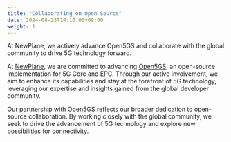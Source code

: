 ```yaml
---
title: "Collaborating on Open Source"
date: 2024-08-23T14:10:00+09:00
weight: 1
---
```


At NewPlane, we actively advance Open5GS and collaborate with the global community to drive 5G technology forward.

At [NewPlane](https://newplane.io), we are committed to advancing [Open5GS](https://open5gs.org), an open-source implementation for 5G Core and EPC. Through our active involvement, we aim to enhance its capabilities and stay at the forefront of 5G technology, leveraging our expertise and insights gained from the global developer community.

Our partnership with Open5GS reflects our broader dedication to open-source collaboration. By working closely with the global community, we seek to drive the advancement of 5G technology and explore new possibilities for connectivity.
